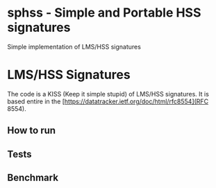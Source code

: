 # sphss - Simple and Portable HSS signatures
Simple implementation of LMS/HSS signatures
# LMS/HSS Signatures
The code is a KISS (Keep it simple stupid) of LMS/HSS signatures.
It is based entire in the [https://datatracker.ietf.org/doc/html/rfc8554](RFC 8554).

## How to run

## Tests

## Benchmark

